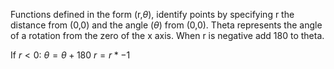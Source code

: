 Functions defined in the form (r,$\theta$), identify points by specifying r the distance from (0,0) and the angle ($\theta$) from (0,0). Theta represents the angle of a rotation from the zero of the x axis. When r is negative add 180 to theta.

$\text{If } r<0:$
$\theta = \theta + 180$
$r = r*-1$
